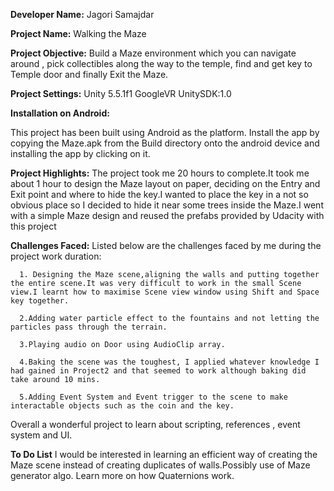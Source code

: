 **Developer Name:** Jagori Samajdar

**Project Name:** Walking the Maze

**Project Objective:** Build a Maze environment which you can navigate around , pick collectibles along  the way to the temple, find and get key to Temple door and finally Exit the Maze.


**Project Settings:** 
  Unity 5.5.1f1
  GoogleVR UnitySDK:1.0
      
**Installation on Android:**

 This project has been built using Android as the platform.
 Install the app by copying the Maze.apk from the Build directory onto the android device and installing the app by clicking on it.

**Project Highlights:**
 The project took me 20 hours to complete.It took me about 1 hour to design the Maze layout on paper, deciding on the Entry and Exit point and where to hide the key.I wanted to place the key in a not so obvious place so I decided to hide it near some trees inside the Maze.I went with a simple Maze design and reused the prefabs provided by Udacity with this project

**Challenges Faced:** 
      Listed below are the challenges faced by me during the project work duration:
      
      1. Designing the Maze scene,aligning the walls and putting together the entire scene.It was very difficult to work in the small Scene view.I learnt how to maximise Scene view window using Shift and Space key together.
      
      2.Adding water particle effect to the fountains and not letting the particles pass through the terrain.
      
      3.Playing audio on Door using AudioClip array.
      
      4.Baking the scene was the toughest, I applied whatever knowledge I had gained in Project2 and that seemed to work although baking did take around 10 mins.
      
      5.Adding Event System and Event trigger to the scene to make interactable objects such as the coin and the key.  
Overall a wonderful project to learn about scripting, references , event system and UI.

**To Do List**
I would be interested in learning an efficient way of creating the Maze scene instead of creating duplicates of walls.Possibly use of Maze generator algo.
Learn more on how Quaternions work. 

       


